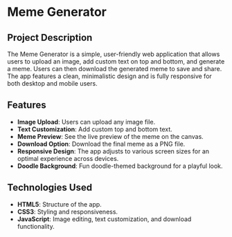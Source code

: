 # Meme Generator

## Project Description
The Meme Generator is a simple, user-friendly web application that allows users to upload an image, add custom text on top and bottom, and generate a meme. Users can then download the generated meme to save and share. The app features a clean, minimalistic design and is fully responsive for both desktop and mobile users.

## Features
- **Image Upload**: Users can upload any image file.
- **Text Customization**: Add custom top and bottom text.
- **Meme Preview**: See the live preview of the meme on the canvas.
- **Download Option**: Download the final meme as a PNG file.
- **Responsive Design**: The app adjusts to various screen sizes for an optimal experience across devices.
- **Doodle Background**: Fun doodle-themed background for a playful look.

## Technologies Used
- **HTML5**: Structure of the app.
- **CSS3**: Styling and responsiveness.
- **JavaScript**: Image editing, text customization, and download functionality.


